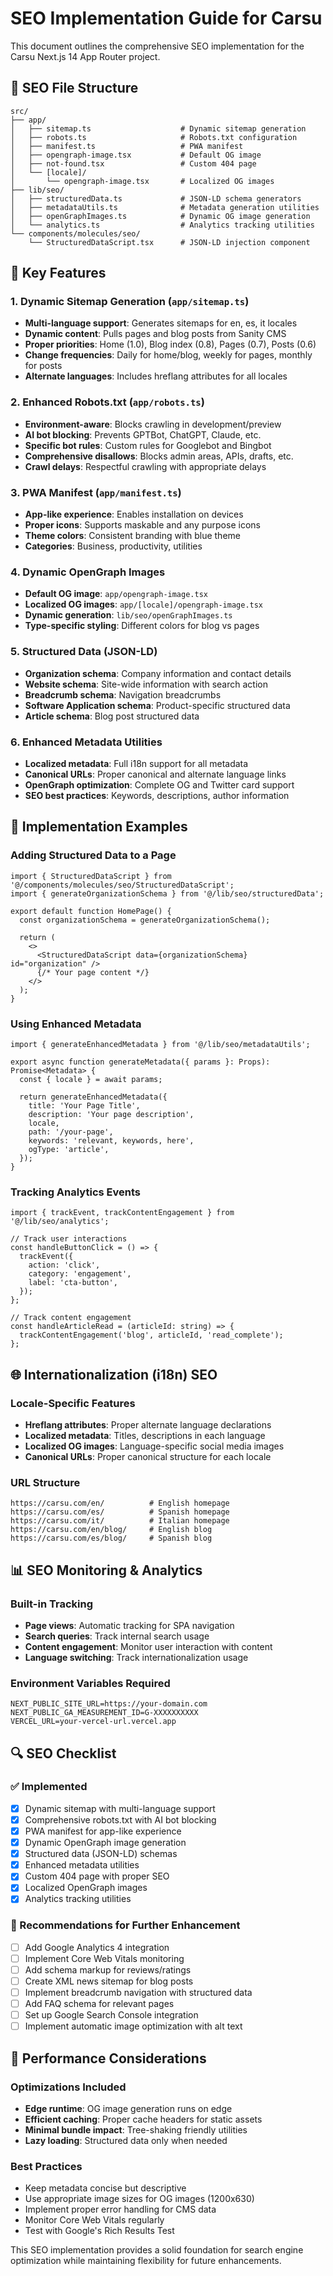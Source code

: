 # SEO Implementation Guide for Carsu

This document outlines the comprehensive SEO implementation for the Carsu Next.js 14 App Router project.

## 📁 SEO File Structure

```
src/
├── app/
│   ├── sitemap.ts                    # Dynamic sitemap generation
│   ├── robots.ts                     # Robots.txt configuration
│   ├── manifest.ts                   # PWA manifest
│   ├── opengraph-image.tsx           # Default OG image
│   ├── not-found.tsx                 # Custom 404 page
│   └── [locale]/
│       └── opengraph-image.tsx       # Localized OG images
├── lib/seo/
│   ├── structuredData.ts             # JSON-LD schema generators
│   ├── metadataUtils.ts              # Metadata generation utilities
│   ├── openGraphImages.ts            # Dynamic OG image generation
│   └── analytics.ts                  # Analytics tracking utilities
└── components/molecules/seo/
    └── StructuredDataScript.tsx      # JSON-LD injection component
```

## 🚀 Key Features

### 1. Dynamic Sitemap Generation (`app/sitemap.ts`)
- **Multi-language support**: Generates sitemaps for en, es, it locales
- **Dynamic content**: Pulls pages and blog posts from Sanity CMS
- **Proper priorities**: Home (1.0), Blog index (0.8), Pages (0.7), Posts (0.6)
- **Change frequencies**: Daily for home/blog, weekly for pages, monthly for posts
- **Alternate languages**: Includes hreflang attributes for all locales

### 2. Enhanced Robots.txt (`app/robots.ts`)
- **Environment-aware**: Blocks crawling in development/preview
- **AI bot blocking**: Prevents GPTBot, ChatGPT, Claude, etc.
- **Specific bot rules**: Custom rules for Googlebot and Bingbot
- **Comprehensive disallows**: Blocks admin areas, APIs, drafts, etc.
- **Crawl delays**: Respectful crawling with appropriate delays

### 3. PWA Manifest (`app/manifest.ts`)
- **App-like experience**: Enables installation on devices
- **Proper icons**: Supports maskable and any purpose icons
- **Theme colors**: Consistent branding with blue theme
- **Categories**: Business, productivity, utilities

### 4. Dynamic OpenGraph Images
- **Default OG image**: `app/opengraph-image.tsx`
- **Localized OG images**: `app/[locale]/opengraph-image.tsx`
- **Dynamic generation**: `lib/seo/openGraphImages.ts`
- **Type-specific styling**: Different colors for blog vs pages

### 5. Structured Data (JSON-LD)
- **Organization schema**: Company information and contact details
- **Website schema**: Site-wide information with search action
- **Breadcrumb schema**: Navigation breadcrumbs
- **Software Application schema**: Product-specific structured data
- **Article schema**: Blog post structured data

### 6. Enhanced Metadata Utilities
- **Localized metadata**: Full i18n support for all metadata
- **Canonical URLs**: Proper canonical and alternate language links
- **OpenGraph optimization**: Complete OG and Twitter card support
- **SEO best practices**: Keywords, descriptions, author information

## 🔧 Implementation Examples

### Adding Structured Data to a Page

```tsx
import { StructuredDataScript } from '@/components/molecules/seo/StructuredDataScript';
import { generateOrganizationSchema } from '@/lib/seo/structuredData';

export default function HomePage() {
  const organizationSchema = generateOrganizationSchema();
  
  return (
    <>
      <StructuredDataScript data={organizationSchema} id="organization" />
      {/* Your page content */}
    </>
  );
}
```

### Using Enhanced Metadata

```tsx
import { generateEnhancedMetadata } from '@/lib/seo/metadataUtils';

export async function generateMetadata({ params }: Props): Promise<Metadata> {
  const { locale } = await params;
  
  return generateEnhancedMetadata({
    title: 'Your Page Title',
    description: 'Your page description',
    locale,
    path: '/your-page',
    keywords: 'relevant, keywords, here',
    ogType: 'article',
  });
}
```

### Tracking Analytics Events

```tsx
import { trackEvent, trackContentEngagement } from '@/lib/seo/analytics';

// Track user interactions
const handleButtonClick = () => {
  trackEvent({
    action: 'click',
    category: 'engagement',
    label: 'cta-button',
  });
};

// Track content engagement
const handleArticleRead = (articleId: string) => {
  trackContentEngagement('blog', articleId, 'read_complete');
};
```

## 🌐 Internationalization (i18n) SEO

### Locale-Specific Features
- **Hreflang attributes**: Proper alternate language declarations
- **Localized metadata**: Titles, descriptions in each language
- **Localized OG images**: Language-specific social media images
- **Canonical URLs**: Proper canonical structure for each locale

### URL Structure
```
https://carsu.com/en/          # English homepage
https://carsu.com/es/          # Spanish homepage
https://carsu.com/it/          # Italian homepage
https://carsu.com/en/blog/     # English blog
https://carsu.com/es/blog/     # Spanish blog
```

## 📊 SEO Monitoring & Analytics

### Built-in Tracking
- **Page views**: Automatic tracking for SPA navigation
- **Search queries**: Track internal search usage
- **Content engagement**: Monitor user interaction with content
- **Language switching**: Track internationalization usage

### Environment Variables Required
```env
NEXT_PUBLIC_SITE_URL=https://your-domain.com
NEXT_PUBLIC_GA_MEASUREMENT_ID=G-XXXXXXXXXX
VERCEL_URL=your-vercel-url.vercel.app
```

## 🔍 SEO Checklist

### ✅ Implemented
- [x] Dynamic sitemap with multi-language support
- [x] Comprehensive robots.txt with AI bot blocking
- [x] PWA manifest for app-like experience
- [x] Dynamic OpenGraph image generation
- [x] Structured data (JSON-LD) schemas
- [x] Enhanced metadata utilities
- [x] Custom 404 page with proper SEO
- [x] Localized OpenGraph images
- [x] Analytics tracking utilities

### 🎯 Recommendations for Further Enhancement
- [ ] Add Google Analytics 4 integration
- [ ] Implement Core Web Vitals monitoring
- [ ] Add schema markup for reviews/ratings
- [ ] Create XML news sitemap for blog posts
- [ ] Implement breadcrumb navigation with structured data
- [ ] Add FAQ schema for relevant pages
- [ ] Set up Google Search Console integration
- [ ] Implement automatic image optimization with alt text

## 🚀 Performance Considerations

### Optimizations Included
- **Edge runtime**: OG image generation runs on edge
- **Efficient caching**: Proper cache headers for static assets
- **Minimal bundle impact**: Tree-shaking friendly utilities
- **Lazy loading**: Structured data only when needed

### Best Practices
- Keep metadata concise but descriptive
- Use appropriate image sizes for OG images (1200x630)
- Implement proper error handling for CMS data
- Monitor Core Web Vitals regularly
- Test with Google's Rich Results Test

This SEO implementation provides a solid foundation for search engine optimization while maintaining flexibility for future enhancements.

